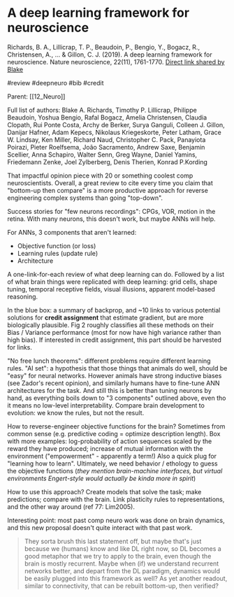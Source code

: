 # A deep learning framework for neuroscience

Richards, B. A., Lillicrap, T. P., Beaudoin, P., Bengio, Y., Bogacz, R., Christensen, A., ... & Gillon, C. J. (2019). A deep learning framework for neuroscience. Nature neuroscience, 22(11), 1761-1770.
[Direct link shared by Blake](https://www.nature.com/articles/s41593-019-0520-2.epdf?shared_access_token=n1zyUZ6-ypeHWkeaEs1FPNRgN0jAjWel9jnR3ZoTv0N5dsTXXcjpcGP7i54eL_L9GTMgy1V6NUDPE4-SxE_8Ip1gIa5G35VU4LeqRZ56IGy5uMJKd6aUZ4JeYonqPfWkstTCNFgazGPl8xJGrQAvuw%3D%3D)

#review #deepneuro #bib #credit

Parent: [[12_Neuro]]

Full list of authors: 
Blake A. Richards, Timothy P. Lillicrap, Philippe Beaudoin, Yoshua Bengio, Rafal
Bogacz, Amelia Christensen, Claudia Clopath, Rui Ponte Costa, Archy de Berker, Surya Ganguli, Colleen J. Gillon, Danijar Hafner, Adam Kepecs, Nikolaus Kriegeskorte, Peter Latham, Grace W. Lindsay, Ken Miller, Richard Naud, Christopher C. Pack, Panayiota Poirazi, Pieter Roelfsema, João Sacramento, Andrew
Saxe, Benjamin Scellier, Anna Schapiro, Walter Senn, Greg Wayne, Daniel Yamins, Friedemann Zenke, Joel Zylberberg, Denis Therien, Konrad P.Kording

That impactful opinion piece with 20 or something coolest comp neuroscientists. Overall, a great review to cite every time you claim that "bottom-up then compare" is a more productive approach for reverse engineering complex systems than going "top-down".

Success stories for "few neurons recordings": CPGs, VOR, motion in the retina. With many neurons, this doesn't work, but maybe ANNs will help.

For ANNs, 3 components that aren't learned:
* Objective function (or loss)
* Learning rules (update rule)
* Architecture

A one-link-for-each review of what deep learning can do. Followed by a list of what brain things were replicated with deep learning: grid cells, shape tuning, temporal receptive fields, visual illusions, apparent model-based reasoning.

In the blue box: a summary of backprop, and ~10 links to various potential solutions for **credit assignment** that estimate gradient, but are more biologically plausible. Fig 2 roughly classifies all these methods on their Bias / Variance performance (most for now have high variance rather than high bias). If interested in credit assignment, this part should be harvested for links.

"No free lunch theorems": different problems require different learning rules. "AI set": a hypothesis that those things that animals do well, should be "easy" for neural networks. However animals have strong inductive biases (see Zador's recent opinion), and similarly humans have to fine-tune ANN architectures for the task. And still this is better than tuning neurons by hand, as everything boils down to "3 components" outlined above, even tho it means no low-level interpretability. Compare brain development to evolution: we know the rules, but not the result.

How to reverse-engineer objective functions for the brain? Sometimes from common sense (e.g. predictive coding = optimize description length). Box with more examples: log-probability of action sequences scaled by the reward they have produced; increase of mutual information with the environment ("empowerment" - apparently a term!) Also a quick plug for "learning how to learn". Ultimately, we need behavior / ethology to guess the objective functions (*they mention brain-machine interfaces, but virtual environments Engert-style would actually be kinda more in spirit*)

How to use this approach? Create models that solve the task; make predictions; compare with the brain. Link plasticity rules to representations, and the other way around (ref 77: Lim2005).

Interesting point: most past comp neuro work was done on brain dynamics, and this new proposal doesn't quite interact with that past work. 

> They sorta brush this last statement off, but maybe that's just because we (humans) know and like DL right now, so DL becomes a good metaphor that we try to apply to the brain, even though the brain is mostly recurrent. Maybe when (if) we understand recurrent networks better, and depart from the DL paradigm, dynamics would be easily plugged into this framework as well? As yet another readout, similar to connectivity, that can be rebuilt bottom-up, then verified?